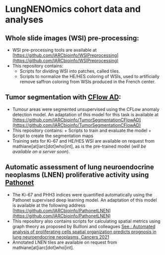 # LungNENOmics cohort data and analyses

## Whole slide images (WSI) pre-processing:
- WSI pre-processing tools are available at [https://github.com/IARCbioinfo/WSIPreprocessing](https://github.com/IARCbioinfo/WSIPreprocessing)
- This repository contains:
    + Scripts for dividing WSI into patches, called tiles.
    + Scripts to normalize the HE/HES coloring of WSIs, used to artificially remove saffron coloring from WSIs produced in the French center.

## Tumor segmentation with [CFlow AD](https://openaccess.thecvf.com/content/WACV2022/papers/Gudovskiy_CFLOW-AD_Real-Time_Unsupervised_Anomaly_Detection_With_Localization_via_Conditional_Normalizing_WACV_2022_paper.pdf):
- Tumour areas were segmented unsupervised using the CFLow anomaly detection model. An adaptation of this model for this task is available at [https://github.com/IARCbioinfo/TumorSegmentationCFlowAD](https://github.com/IARCbioinfo/TumorSegmentationCFlowAD)
- This repository contains:
      + Scripts to train and evaluate the model
      + Script to create the segmentation maps
- Training sets for Ki-67 and HE/HES WSI are available on request from mathiane[at]iarc[dot]who[int], as is the pre-trained model (*will be available on a server soon*).

## Automatic assessment of lung neuroendocrine neoplasms (LNEN) proliferative activity using [Pathonet](https://www.nature.com/articles/s41598-021-86912-w)
-  The Ki-67 and PHH3 indices were quantified automatically using the Pathonet supervised deep learning model. An adaptation of this model is available at the following address [https://github.com/IARCbioinfo/PathonetLNEN](https://github.com/IARCbioinfo/PathonetLNEN)
- This repository also contains scripts for calculating spatial metrics using graph theory as proposed by Bullloni and colleagues [See : Automated analysis of proliferating cells spatial organization predicts prognosis in lung neuroendocrine neoplasms, Cancers 2021](https://www.mdpi.com/2072-6694/13/19/4875)
- Annotated LNEN tiles are available on request from mathiane[at]iarc[dot]who[int].
